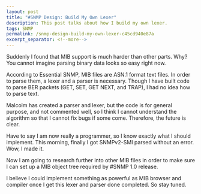 ```yaml
---
layout: post
title: "#SNMP Design: Build My Own Lexer"
description: This post talks about how I build my own lexer.
tags: SNMP
permalink: /snmp-design-build-my-own-lexer-c45cd940e87a
excerpt_separator: <!--more-->
---
```

Suddenly I found that MIB support is much harder than other parts. Why? You cannot imagine parsing binary data looks so easy right now.

According to Essential SNMP, MIB files are ASN.1 format text files. In order to parse them, a lexer and a parser is necessary. Though I have built code to parse BER packets (GET, SET, GET NEXT, and TRAP), I had no idea how to parse text.
<!--more-->

Malcolm has created a parser and lexer, but the code is for general purpose, and not commented well, so I think I cannot understand the algorithm so that I cannot fix bugs if some come. Therefore, the future is clear.

Have to say I am now really a programmer, so I know exactly what I should implement. This morning, finally I got SNMPv2-SMI parsed without an error. Wow, I made it.

Now I am going to research further into other MIB files in order to make sure I can set up a MIB object tree required by #SNMP 1.0 release.

I believe I could implement something as powerful as MIB browser and compiler once I get this lexer and parser done completed. So stay tuned.
